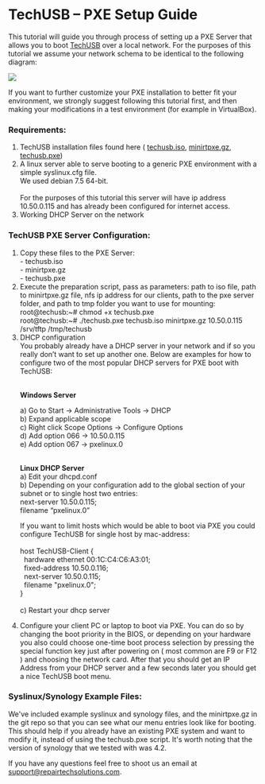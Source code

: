 TechUSB – PXE Setup Guide
===========

This tutorial will guide you through process of setting up a PXE Server that allows you to boot <a href="https://repairtechsolutions.com">TechUSB</a> over a local network. For the purposes of this tutorial we assume your network schema to be identical to the following diagram:

<img src="http://i.imgur.com/eddEPIs.png" />

If you want to further customize your PXE installation to better fit your environment, we strongly suggest following this tutorial first, and then making your modifications in a test environment (for example in VirtualBox).

<h3>Requirements:</h3>

<ol>
<li>TechUSB installation files found here ( <a href="https://8a460776177d49c765ce-a2065d3226b6f083a3fe1d53a8aa037e.ssl.cf1.rackcdn.com/techusb.iso">techusb.iso</a>, <a href="https://8a460776177d49c765ce-a2065d3226b6f083a3fe1d53a8aa037e.ssl.cf1.rackcdn.com/minirtpxe.gz">minirtpxe.gz</a>, <a href="https://8a460776177d49c765ce-a2065d3226b6f083a3fe1d53a8aa037e.ssl.cf1.rackcdn.com/techusb.pxe">techusb.pxe</a>)
</li>
<li>A linux server able to serve booting to a generic PXE environment with a simple syslinux.cfg file.<br />
We used debian 7.5 64-bit.
<br/><br/>
For the purposes of this tutorial this server will have ip address 10.50.0.115 and has already been configured for internet access.
</li>
<li>Working DHCP Server on the network
</li>
</ol>
<h3>TechUSB PXE Server Configuration:</h3>
<ol>
<li>Copy these files to the PXE Server:<br/>
- techusb.iso<br/>
- minirtpxe.gz<br/>
- techusb.pxe<br/>
</li>
<li>
Execute the preparation script, pass as parameters: path to iso file, path to minirtpxe.gz file, nfs ip address for our clients, path to the pxe server folder, and path to tmp folder you want to use for mounting:<br/>
root@techusb:~#   chmod +x techusb.pxe<br/>
root@techusb:~#   ./techusb.pxe techusb.iso minirtpxe.gz 10.50.0.115 /srv/tftp /tmp/techusb<br/>
</li>
<li>DHCP configuration<br/>
You probably already have a DHCP server in your network and if so you really don’t want to set up another one. Below are examples for how to configure two of the most popular DHCP servers for PXE boot with TechUSB:<br/>

<br/><b>Windows Server</b><br/>

a) Go to Start -> Administrative Tools -> DHCP<br/>
b) Expand applicable scope<br/>
c) Right click Scope Options -> Configure Options<br/>
d) Add option 066 -> 10.50.0.115<br/>
e) Add option 067 -> pxelinux.0<br/>

<br/><b>Linux DHCP Server</b><br/>
a)	Edit your dhcpd.conf<br/>
b)	Depending on your configuration add to the global section of your subnet or to single host two entries:<br/>
next-server 10.50.0.115;<br/>
filename “pxelinux.0”<br/>

If you want to limit hosts which would be able to boot via PXE you could configure TechUSB for single host by mac-address:
<br/><br/>host TechUSB-Client {<br/>
&nbsp;&nbsp;hardware ethernet 00:1C:C4:C6:A3:01;<br/>
&nbsp;&nbsp;fixed-address 10.50.0.116;<br/>
&nbsp;&nbsp;next-server 10.50.0.115;<br/>
&nbsp;&nbsp;filename "pxelinux.0";<br/>
}<br/><br/>
c)	Restart your dhcp server
</li>
<li>Configure your client PC or laptop to boot via PXE. You can do so by changing the boot priority in the BIOS, or depending on your hardware you also could choose one-time boot process selection by pressing the special function key just after powering on ( most common are F9 or F12 ) and choosing the network card. After that you should get an IP Address from your DHCP server and a few seconds later you should get a nice TechUSB boot menu.
</li></ol>

<h3>Syslinux/Synology Example Files:</h3>
We've included example syslinux and synology files, and the minirtpxe.gz in the git repo so that you can see what our menu entries look like for booting. This should help if you already have an existing PXE system and want to modify it, instead of using the techusb.pxe script. It's worth noting that the version of synology that we tested with was 4.2. 

If you have any questions feel free to shoot us an email at <a href="mailto:support@repairtechsolutions.com">support@repairtechsolutions.com</a>.
